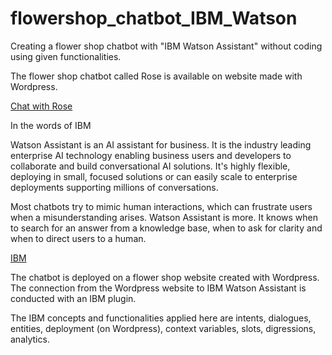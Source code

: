 # flowershop_chatbot_IBM_Watson
Creating a flower shop chatbot with "IBM Watson Assistant" without coding using given functionalities.

The flower shop chatbot called Rose is available on website made with Wordpress.

<a href="https://rolfchung.intelaedu.com/" target="_blank">Chat with Rose</a> 

In the words of IBM

Watson Assistant is an AI assistant for business. It is the industry leading enterprise AI technology enabling business users and developers to collaborate and build conversational AI solutions. It's highly flexible, deploying in small, focused solutions or can easily scale to enterprise deployments supporting millions of conversations.

Most chatbots try to mimic human interactions, which can frustrate users when a misunderstanding arises. Watson Assistant is more. It knows when to search for an answer from a knowledge base, when to ask for clarity and when to direct users to a human.

<a href="https://www.ibm.com/cloud/watson-assistant/" target="_blank">IBM</a> 

The chatbot is deployed on a flower shop website created with Wordpress. The connection from the Wordpress website to IBM Watson Assistant is conducted with an IBM plugin. 

The IBM concepts and functionalities applied here are intents, dialogues, entities, deployment (on Wordpress), context variables,
slots, digressions, analytics.
